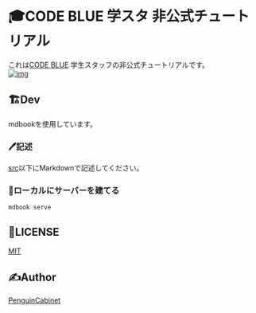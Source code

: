 # 🎓CODE BLUE 学スタ 非公式チュートリアル

これは[CODE BLUE](https://codeblue.jp/) 学生スタッフの非公式チュートリアルです。    
[![img](https://img.shields.io/badge/%F0%9F%93%9A-tutorial-green?style=for-the-badge)](https://cb-t.penguincabinet.com)


## 🏗Dev

mdbookを使用しています。

### 🖊記述
[src](/src/)以下にMarkdownで記述してください。

### 🏢ローカルにサーバーを建てる
```
mdbook serve
```

## 🎫LICENSE

[MIT](./LICENSE)

## ✍Author

[PenguinCabinet](https://github.com/PenguinCabinet)